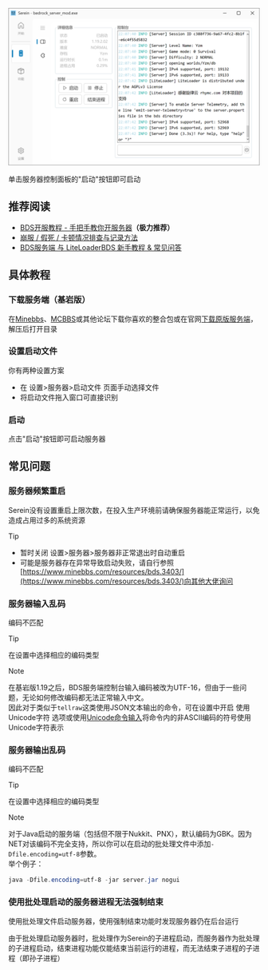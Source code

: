 
![服务器](../imgs/console.png)

单击服务器控制面板的"启动"按钮即可启动

## 推荐阅读

- [BDS开服教程 - 手把手教你开服务器](https://www.minebbs.com/threads/bds.9518/)**（极力推荐）**  
- [崩服 / 假死 / 卡顿情况排查与记录方法](https://www.minebbs.com/resources/bds.3403/)  
- [BDS服务端 与 LiteLoaderBDS 新手教程 & 常见问答](https://www.minebbs.com/threads/bds-liteloaderbds.10265/)

## 具体教程

### 下载服务端（基岩版）

在[Minebbs](https://www.minebbs.com/)、[MCBBS](https://www.mcbbs.net/)或其他论坛下载你喜欢的整合包或在官网[下载原版服务端](https://www.minecraft.net/zh-hans/download/server)，解压后打开目录

### 设置启动文件

你有两种设置方案

- 在 设置>服务器>启动文件 页面手动选择文件
- 将启动文件拖入窗口可直接识别

### 启动

点击"启动"按钮即可启动服务器

## 常见问题

### 服务器频繁重启

Serein没有设置重启上限次数，在投入生产环境前请确保服务器能正常运行，以免造成占用过多的系统资源

>[!TIP]
>
>- 暂时关闭 设置>服务器>服务器非正常退出时自动重启
>- 可能是服务器存在异常导致启动失败，请自行参照[https://www.minebbs.com/resources/bds.3403/](https://www.minebbs.com/resources/bds.3403/)向其他大佬询问

### 服务器输入乱码

编码不匹配

>[!TIP]
>在设置中选择相应的编码类型

>[!NOTE]
>在基岩版1.19之后，BDS服务端控制台输入编码被改为UTF-16，但由于一些问题，无论如何修改编码都无法正常输入中文。  
>因此对于类似于`tellraw`这类使用JSON文本输出的命令，可在设置中开启 使用Unicode字符 选项或使用[Unicode命令输入](Functions/Command.md#在服务器中执行命令)将命令内的非ASCII编码的符号使用Unicode字符表示

### 服务器输出乱码

编码不匹配

>[!TIP]
>在设置中选择相应的编码类型

>[!NOTE]
>对于Java启动的服务端（包括但不限于Nukkit、PNX），默认编码为GBK。因为NET对该编码不完全支持，所以你可以在启动的批处理文件中添加`-Dfile.encoding=utf-8`参数。  
>举个例子：
>```powershell
>java -Dfile.encoding=utf-8 -jar server.jar nogui
>```

### 使用批处理启动的服务器进程无法强制结束

使用批处理文件启动服务器，使用强制结束功能时发现服务器仍在后台运行

由于批处理启动服务器时，批处理作为Serein的子进程启动，而服务器作为批处理的子进程启动，结束进程功能仅能结束当前运行的进程，而无法结束子进程的子进程（即孙子进程）
